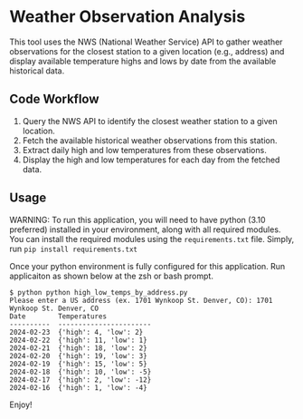# Weather Observation Analysis
This tool uses the NWS (National Weather Service) API to gather weather observations for the closest station to a given location (e.g., address) and
display available temperature highs and lows by date from the available historical data.

## Code Workflow
1. Query the NWS API to identify the closest weather station to a given location.
2. Fetch the available historical weather observations from this station.
3. Extract daily high and low temperatures from these observations.
4. Display the high and low temperatures for each day from the fetched data.

## Usage
WARNING: To run this application, you will need to have python (3.10 preferred) installed in your environment, along with all required modules. You can install the required modules using the `requirements.txt` file. Simply, run `pip install requirements.txt`

Once your python environment is fully configured for this application. Run applicaiton as shown below at the zsh or bash prompt.

````
$ python python high_low_temps_by_address.py
Please enter a US address (ex. 1701 Wynkoop St. Denver, CO): 1701 Wynkoop St. Denver, CO
Date        Temperatures
----------  -----------------------
2024-02-23  {'high': 4, 'low': 2}
2024-02-22  {'high': 11, 'low': 1}
2024-02-21  {'high': 18, 'low': 2}
2024-02-20  {'high': 19, 'low': 3}
2024-02-19  {'high': 15, 'low': 5}
2024-02-18  {'high': 10, 'low': -5}
2024-02-17  {'high': 2, 'low': -12}
2024-02-16  {'high': 1, 'low': -4}
````

Enjoy!